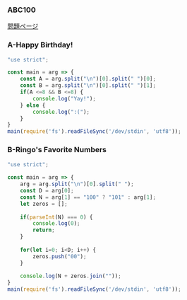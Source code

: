 ### ABC100
[問題ページ](https://atcoder.jp/contests/abc100/tasks)

### A-Happy Birthday!
```JavaScript
"use strict";

const main = arg => {
    const A = arg.split("\n")[0].split(" ")[0];
    const B = arg.split("\n")[0].split(" ")[1];
    if(A <=8 && B <=8) {
        console.log("Yay!");
    } else {
        console.log(":(");
    }
}
main(require('fs').readFileSync('/dev/stdin', 'utf8'));

```

### B-Ringo's Favorite Numbers
```JavaScript
"use strict";
 
const main = arg => {
    arg = arg.split("\n")[0].split(" ");
    const D = arg[0];
    const N = arg[1] == "100" ? "101" : arg[1];
    let zeros = [];
    
    if(parseInt(N) === 0) {
        console.log(0);
        return;
    }
    
    for(let i=0; i<D; i++) {
        zeros.push("00");
    }
    
    console.log(N + zeros.join(""));
}
main(require('fs').readFileSync('/dev/stdin', 'utf8'));

```